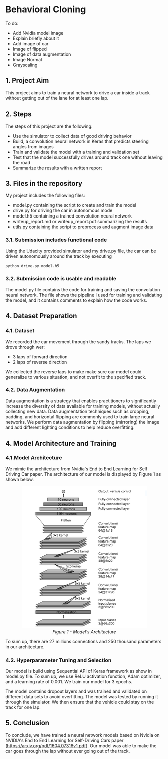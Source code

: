 # **Behavioral Cloning** 

To do:
* Add Nvidia model image
* Explain briefly about it
* Add image of car
* Image of flipped
* Image of data augmentation
* Image Normal
* Grayscaling


## 1. Project Aim

This project aims to train a neural network to drive a car inside a track without getting out of the lane for at least one lap.

## 2. Steps

The steps of this project are the following:
* Use the simulator to collect data of good driving behavior
* Build, a convolution neural network in Keras that predicts steering angles from images
* Train and validate the model with a training and validation set
* Test that the model successfully drives around track one without leaving the road
* Summarize the results with a written report

[//]: # (Image References)

[image1]: ./examples/placeholder.png "Model Visualization"
[image2]: ./examples/placeholder.png "Grayscaling"
[image3]: ./examples/placeholder_small.png "Recovery Image"
[image4]: ./examples/placeholder_small.png "Recovery Image"
[image5]: ./examples/placeholder_small.png "Recovery Image"
[image6]: ./examples/placeholder_small.png "Normal Image"
[image7]: ./examples/placeholder_small.png "Flipped Image"



## 3. Files in the repository

My project includes the following files:
* model.py containing the script to create and train the model
* drive.py for driving the car in autonomous mode
* model.h5 containing a trained convolution neural network 
* writeup_report.md or writeup_report.pdf summarizing the results
* utils.py containing the script to preprocess and augment image data

### 3.1. Submission includes functional code
Using the Udacity provided simulator and my drive.py file, the car can be driven autonomously around the track by executing 
```sh
python drive.py model.h5
```
### 3.2. Submission code is usable and readable

The model.py file contains the code for training and saving the convolution neural network. The file shows the pipeline I used for training and validating the model, and it contains comments to explain how the code works.

## 4. Dataset Preparation

### 4.1. Dataset

We recorded the car movement through the sandy tracks. The laps we drove through wer:
- 3 laps of forward direction
- 2 laps of reverse direction

We collected the reverse laps to make make sure our model could generalize to various situation, and not overfit to the specified track.

### 4.2. Data Augmentation

Data augmentation is a strategy that enables practitioners to significantly increase the diversity of data available for training models, without actually collecting new data. Data augmentation techniques such as cropping, padding, and horizontal flipping are commonly used to train large neural networks. We perform data augmentation by flipping (mirroring) the image and add different lighting conditions to help reduce overfitting.

## 4. Model Architecture and Training

###  4.1.Model Architecture

We mimic the architecture from Nvidia's End to End Learning for Self Driving Car paper. The architecture of our model is displayed by Figure 1 as shown below.  

<p align="center">
 <img src="https://github.com/arief25ramadhan/udacity-behavioral-cloning/blob/main/cnn.PNG"  width="400">
 <br>
 <em>Figure 1 - Model's Architecture</em>
</p>

To sum up, there are 27 millions connections and 250 thousand parameters in our architecture.

### 4.2. Hyperparameter Tuning and Selection 

Our model is build using Sequential API of Keras framework as show in model.py file. To sum up, we use ReLU activation function, Adam optimizer, and a learning rate of 0.001. We train our model for 3 epochs.

The model contains dropout layers and was trained and validated on different data sets to avoid overfitting. The model was tested by running it through the simulator. We then ensure that the vehicle could stay on the track for one lap.

## 5. Conclusion

To conclude, we have trained a neural network models based on Nvidia on NVIDIA's End to End Learning for Self-Driving Cars paper (https://arxiv.org/pdf/1604.07316v1.pdf). Our model was able to make the car goes through the lap without ever going out of the track.
